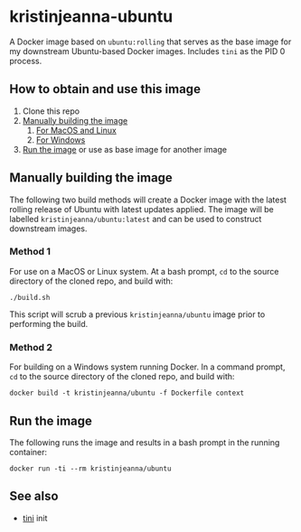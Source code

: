 # kristinjeanna-ubuntu

A Docker image based on `ubuntu:rolling` that serves as the base image for my downstream Ubuntu-based Docker images. Includes `tini` as the PID 0 process.

## How to obtain and use this image

1. Clone this repo
1. [Manually building the image](#building-the-image)
    1. [For MacOS and Linux](#method-1)
    1. [For Windows](#method-2)
1. [Run the image](#run-the-image) or use as base image for another image

## Manually building the image

The following two build methods will create a Docker image with the latest rolling release of Ubuntu with latest updates applied. The image will be labelled `kristinjeanna/ubuntu:latest` and can be used to construct downstream images.

### Method 1

For use on a MacOS or Linux system. At a bash prompt, `cd` to the source directory of the cloned repo, and build with:

```
./build.sh
```

This script will scrub a previous `kristinjeanna/ubuntu` image prior to performing the build.

### Method 2

For building on a Windows system running Docker. In a command prompt, `cd` to the source directory of the cloned repo, and build with:

```
docker build -t kristinjeanna/ubuntu -f Dockerfile context
```

## Run the image

The following runs the image and results in a bash prompt in the running container:

```
docker run -ti --rm kristinjeanna/ubuntu
```

## See also

* [tini](https://github.com/krallin/tini) init
